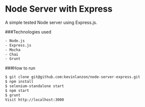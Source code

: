 Node Server with Express
==========

A simple tested Node server using Express.js.

###Technologies used

```sh
- Node.js
- Express.js
- Mocha
- Chai
- Grunt
```

###How to run

```sh
$ git clone git@github.com:kevinlanzon/node-server-express.git
$ npm install
$ selenium-standalone start
$ npm start
$ grunt
Visit http://localhost:3000
```